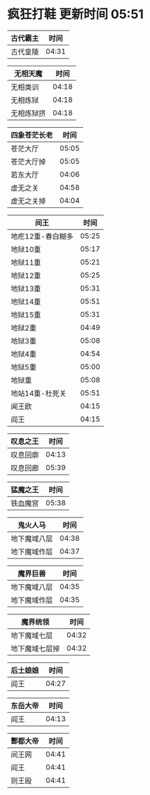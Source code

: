 # 疯狂打鞋 更新时间 05:51

| 古代霸主   | 时间    |
|--------|-------|
| 古代皇陵 | 04:31 |

| 无相天魔   | 时间    |
|--------|-------|
| 无相类训 | 04:18 |
| 无相炼狱 | 04:18 |
| 无相炼狱挤 | 04:18 |

| 四象苍茫长老   | 时间    |
|--------|-------|
| 苍茫大厅 | 05:05 |
| 苍茫大厅掉 | 05:05 |
| 若东大厅 | 04:06 |
| 虚无之关 | 04:58 |
| 虚无之关掉 | 04:04 |

| 间王   | 时间    |
|--------|-------|
| 地疙12重-春白糊多 | 05:25 |
| 地狱10重 | 05:17 |
| 地狱11重 | 05:21 |
| 地狱12重 | 05:25 |
| 地狱13重 | 05:31 |
| 地狱14重 | 05:51 |
| 地狱15重 | 05:31 |
| 地狱2重 | 04:49 |
| 地狱3重 | 05:08 |
| 地狱4重 | 04:54 |
| 地狱5重 | 05:00 |
| 地狱重 | 05:08 |
| 地站14重-杜死关 | 05:51 |
| 闻王欧 | 04:15 |
| 阎王 | 04:15 |

| 叹息之王   | 时间    |
|--------|-------|
| 叹息回廓 | 04:13 |
| 叹息回廊 | 05:39 |

| 猛魔之王   | 时间    |
|--------|-------|
| 铁血魔宫 | 05:38 |

| 鬼火人马   | 时间    |
|--------|-------|
| 地下魔域八层 | 04:38 |
| 地下魔域作层 | 04:37 |

| 魔界巨兽   | 时间    |
|--------|-------|
| 地下魔域八层 | 04:35 |
| 地下魔域作层 | 04:35 |

| 魔界统领   | 时间    |
|--------|-------|
| 地下魔域七层 | 04:32 |
| 地下魔域七层掉 | 04:32 |

| 后土娘娘   | 时间    |
|--------|-------|
| 阎王 | 04:27 |

| 东岳大帝   | 时间    |
|--------|-------|
| 阎王 | 04:13 |

| 酆都大帝   | 时间    |
|--------|-------|
| 间王网 | 04:41 |
| 阎王 | 04:41 |
| 则王殴 | 04:41 |